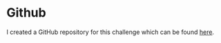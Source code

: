 # Github

I created a GitHub repository for this challenge which can be found [here](https://github.com/robertbennett1998/CodingChallenge).